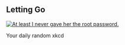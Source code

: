 ## Letting Go
[![At least I never gave her the root password.](https://imgs.xkcd.com/comics/letting_go.png)](https://xkcd.com/215/ "At least I never gave her the root password.")

Your daily random xkcd
